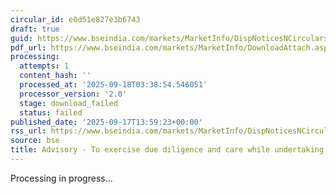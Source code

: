```yaml
---
circular_id: e0d51e827e3b6743
draft: true
guid: https://www.bseindia.com/markets/MarketInfo/DispNoticesNCirculars.aspx?Noticeid={2FF6BE6D-56CA-4B8A-AB0C-13038DD5949E}&noticeno=20250917-53&dt=09/17/2025&icount=53&totcount=57&flag=0
pdf_url: https://www.bseindia.com/markets/MarketInfo/DownloadAttach.aspx?id=20250917-53&attachedId=
processing:
  attempts: 1
  content_hash: ''
  processed_at: '2025-09-18T03:38:54.546051'
  processor_version: '2.0'
  stage: download_failed
  status: failed
published_date: '2025-09-17T13:59:23+00:00'
rss_url: https://www.bseindia.com/markets/MarketInfo/DispNoticesNCirculars.aspx?Noticeid={2FF6BE6D-56CA-4B8A-AB0C-13038DD5949E}&noticeno=20250917-53&dt=09/17/2025&icount=53&totcount=57&flag=0
source: bse
title: Advisory - To exercise due diligence and care while undertaking client transactions
---
```


Processing in progress...